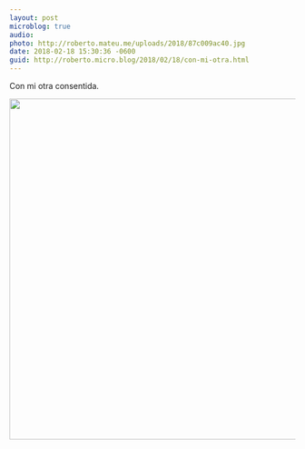 ```yaml
---
layout: post
microblog: true
audio: 
photo: http://roberto.mateu.me/uploads/2018/87c009ac40.jpg
date: 2018-02-18 15:30:36 -0600
guid: http://roberto.micro.blog/2018/02/18/con-mi-otra.html
---
```

Con mi otra consentida.

<img src="http://roberto.mateu.me/uploads/2018/87c009ac40.jpg" width="600" height="600" />
